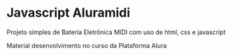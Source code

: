 # Javascript Aluramidi

Projeto simples de Bateria Eletrônica MIDI com uso de html, css e javascript

Material desenvolvimento no curso da Plataforma Alura
